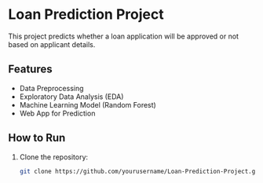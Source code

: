 # Loan Prediction Project

This project predicts whether a loan application will be approved or not based on applicant details.

## Features
- Data Preprocessing
- Exploratory Data Analysis (EDA)
- Machine Learning Model (Random Forest)
- Web App for Prediction

## How to Run
1. Clone the repository:
   ```bash
   git clone https://github.com/yourusername/Loan-Prediction-Project.git

